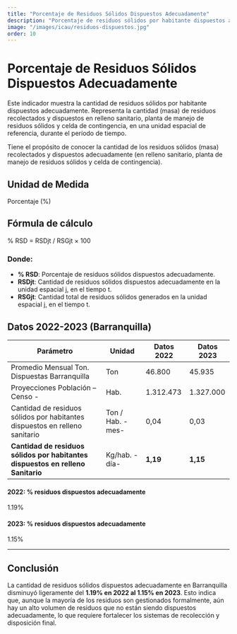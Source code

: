 ```yaml
---
title: "Porcentaje de Residuos Sólidos Dispuestos Adecuadamente"
description: "Porcentaje de residuos sólidos por habitante dispuestos adecuadamente (en relleno sanitario, planta de manejo o celda de contingencia)."
image: "/images/icau/residuos-dispuestos.jpg"
order: 10
---
```


# Porcentaje de Residuos Sólidos Dispuestos Adecuadamente

Este indicador muestra la cantidad de residuos sólidos por habitante dispuestos adecuadamente. Representa la cantidad (masa) de residuos recolectados y dispuestos en relleno sanitario, planta de manejo de residuos sólidos y celda de contingencia, en una unidad espacial de referencia, durante el período de tiempo.

Tiene el propósito de conocer la cantidad de los residuos sólidos (masa) recolectados y dispuestos adecuadamente (en relleno sanitario, planta de manejo de residuos sólidos y celda de contingencia).

## Unidad de Medida

Porcentaje (%)

## Fórmula de cálculo

% RSD = RSDjt / RSGjt × 100

### Donde:

- **% RSD**: Porcentaje de residuos sólidos dispuestos adecuadamente.
- **RSDjt**: Cantidad de residuos sólidos dispuestos adecuadamente en la unidad espacial j, en el tiempo t.
- **RSGjt**: Cantidad total de residuos sólidos generados en la unidad espacial j, en el tiempo t.

## Datos 2022-2023 (Barranquilla)

<table class="custom-table">
  <thead>
    <tr>
      <th>Parámetro</th>
      <th>Unidad</th>
      <th>Datos 2022</th>
      <th>Datos 2023</th>
    </tr>
  </thead>
  <tbody>
    <tr><td>Promedio Mensual Ton. Dispuestas Barranquilla</td><td>Ton</td><td>46.800</td><td>45.935</td></tr>
    <tr><td>Proyecciones Población – Censo -</td><td>Hab.</td><td>1.312.473</td><td>1.327.000</td></tr>
    <tr><td>Cantidad de residuos sólidos por habitantes dispuestos en relleno sanitario</td><td>Ton / Hab. - mes-</td><td>0,04</td><td>0,03</td></tr>
    <tr><td><strong>Cantidad de residuos sólidos por habitantes dispuestos en relleno Sanitario</strong></td><td>Kg/hab. - día-</td><td><strong>1,19</strong></td><td><strong>1,15</strong></td></tr>
  </tbody>
</table>

<div class="data-cards">
  <div class="data-card">
    <h4>2022: % residuos dispuestos adecuadamente</h4>
    <div class="value">1.19%</div>
  </div>
  <div class="data-card">
    <h4>2023: % residuos dispuestos adecuadamente</h4>
    <div class="value">1.15%</div>
  </div>
</div>

---

## Conclusión

La cantidad de residuos sólidos dispuestos adecuadamente en Barranquilla disminuyó ligeramente del **1.19% en 2022 al 1.15% en 2023**. Esto indica que, aunque la mayoría de los residuos son gestionados formalmente, aún hay un alto volumen de residuos que no están siendo dispuestos adecuadamente, lo que requiere fortalecer los sistemas de recolección y disposición final.